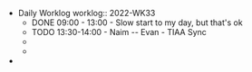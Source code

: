 - Daily Worklog
  worklog:: 2022-WK33
	- DONE 09:00 - 13:00 - Slow start to my day, but that's ok
	- TODO 13:30-14:00 - Naim -- Evan - TIAA Sync
	-
	-
-